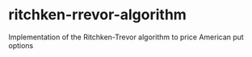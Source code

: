 # ritchken-rrevor-algorithm
Implementation of the Ritchken-Trevor algorithm to price American put options
